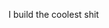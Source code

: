 I build the coolest shit
<!---
viccyrod/viccyrod is a ✨ special ✨ repository because its `README.md` (this file) appears on your GitHub profile.
You can click the Preview link to take a look at your changes.
--->
